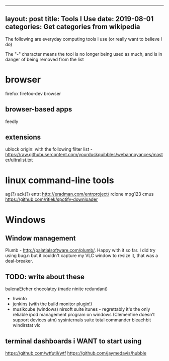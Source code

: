 
---
layout: post
title: Tools I Use
date: 2019-08-01
categories: Get categories from wikipedia
---


The following are everyday computing tools i use (or really want to believe I do)

The "-" character means the tool is no longer being used as much, and is in
danger of being removed from the list

# browser
firefox
firefox-dev browser

## browser-based apps
feedly

## extensions
ublock origin: with the following filter list - https://raw.githubusercontent.com/yourduskquibbles/webannoyances/master/ultralist.txt

# linux command-line tools
ag(?)
ack(?)
entr: http://eradman.com/entrproject/
rclone
mpg123
cmus
https://github.com/ritiek/spotify-downloader

# Windows
## Window management
Plumb - http://palatialsoftware.com/plumb/. Happy with it so far.
I did try using bug.n but it couldn't capture my VLC window to resize it,
that was a deal-breaker.

## TODO: write about these
balenaEtcher
chocolatey (made ninite redundant)
- hwinfo
- jenkins (with the build monitor plugin!)
- musikcube (windows)
nirsoft suite
itunes - regrettably it's the only reliable ipod management program on windows (Clementine doesn't support devices atm)
sysinternals suite
total commander
bleachbit
windirstat
vlc

## terminal dashboards i WANT to start using
https://github.com/wtfutil/wtf
https://github.com/jaymedavis/hubble

